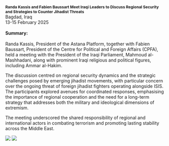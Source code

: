 <span style="font-size: 0.75rem; font-weight: bold;">Randa Kassis and Fabien Baussart Meet Iraqi Leaders to Discuss Regional Security and Strategies to Counter Jihadist Threats</span></br>
Bagdad, Iraq</br>
13-15 February 2025
<br><br>
<b>Summary:</b>
</br></br>
Randa Kassis, President of the Astana Platform, together with Fabien Baussart, President of the Centre for Political and Foreign Affairs (CPFA), held a meeting with the President of the Iraqi Parliament, Mahmoud al-Mashhadani, along with prominent Iraqi religious and political figures, including Ammar al-Hakim.

The discussion centred on regional security dynamics and the strategic challenges posed by emerging jihadist movements, with particular concern over the ongoing threat of foreign jihadist fighters operating alongside ISIS. The participants explored avenues for coordinated responses, emphasising the importance of regional cooperation and the need for a long-term strategy that addresses both the military and ideological dimensions of extremism.

The meeting underscored the shared responsibility of regional and international actors in combating terrorism and promoting lasting stability across the Middle East.

![](3.JPG)
![](4.JPG)
<p></p>

